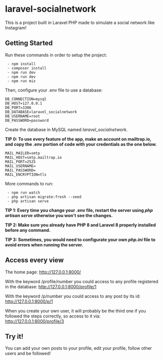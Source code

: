# laravel-socialnetwork

This is a project built in Laravel PHP made to simulate a social network like Instagram!

## Getting Started

Run these commands in order to setup the project:
~~~
 - npm install 
 - composer install
 - npm run dev
 - npm run dev
 - npm run mix
~~~

Then, configure your .env file to use a database:
~~~
DB_CONNECTION=mysql
DB_HOST=127.0.0.1
DB_PORT=3306
DB_DATABASE=laravel_socialnetwork
DB_USERNAME=root
DB_PASSWORD=password
~~~
Create the database in MySQL named _laravel_socialnetwork_.

**TIP 0: To use every feature of the app, make an account on mailtrap.io, and copy the .env portion of code with your credentials as the one below.**
~~~
MAIL_MAILER=smtp
MAIL_HOST=smtp.mailtrap.io
MAIL_PORT=2525
MAIL_USERNAME=
MAIL_PASSWORD=
MAIL_ENCRYPTION=tls
~~~

More commands to run:
~~~
 - npm run watch
 - php artisan migrate:fresh --seed
 - php artisan serve
~~~

**TIP 1: Every time you change your .env file, restart the server using _php artisan serve_ otherwise you won't see the changes.**

**TIP 2: Make sure you already have PHP 8 and Laravel 8 properly installed before any command.**

**TIP 3: Sometimes, you would need to configurate your own _php.ini_ file to avoid errors when running the server.**

## Access every view

The home page: http://127.0.0.1:8000/

With the keyword /profile/number you could access to any profile registered in the database: http://127.0.0.1:8000/profile/1

With the keyword /p/number you could access to any post by its id: http://127.0.0.1:8000/p/1

When you create your own user, it will probably be the third one if you followed the steps correctly, so access to it via: http://127.0.0.1:8000/profile/3

## Try it!

You can add your own posts to your profile, edit your profile, follow other users and be followed!
